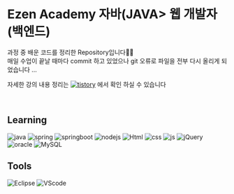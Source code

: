 
# Ezen Academy 자바(JAVA> 웹 개발자(백엔드)

과정 중 배운 코드를 정리한 Repository입니다👩‍💻<br>
매일 수업이 끝날 때마다 commit 하고 있었으나 git 오류로 파일을 전부 다시 올리게 되었습니다 ...

자세한 강의 내용 정리는 
[![tistory](https://img.shields.io/badge/Tistory-orange?style=flat-square&logo=?])](https://omp14.tistory.com/) 에서 확인 하실 수 있습니다

<br>

## Learning

![java](https://img.shields.io/badge/Java-007396?style=for-the-badge&logo=Java) ![spring](https://img.shields.io/badge/Sring-6DB33F?style=for-the-badge&logo=Spring&logoColor=white) ![springboot](https://img.shields.io/badge/Sringboot-6DB33F?style=for-the-badge&logo=SpringBoot&logoColor=white) ![nodejs](https://img.shields.io/badge/node.js-339933?style=for-the-badge&logo=Node.js&logoColor=white)
![Html](https://img.shields.io/badge/html-E34F26?style=for-the-badge&logo=HTML5&logoColor=white) ![css](https://img.shields.io/badge/CSS-1572B6?style=for-the-badge&logo=CSS3&logoColor=white) ![js](https://img.shields.io/badge/JavaScript-F7DF1E?style=for-the-badge&logo=JavaScript&logoColor=black) ![jQuery](https://img.shields.io/badge/jQuery-0769AD?style=for-the-badge&logo=jQuery&logoColor=white)
![oracle](https://img.shields.io/badge/oracle-F80000?style=for-the-badge&logo=Oracle&logoColor=white) ![MySQL](https://img.shields.io/badge/MySql-4479A1?style=for-the-badge&logo=MySQL&logoColor=white)


## Tools

![Eclipse](https://img.shields.io/badge/Eclipse-2C2255?style=for-the-badge&logo=EclipseIDE&logoColor=white)
![VScode](https://img.shields.io/badge/VSCode-007ACC?style=for-the-badge&logo=VisualStudioCode&logoColor=white)

